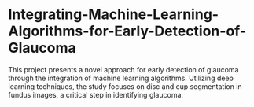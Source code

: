 # Integrating-Machine-Learning-Algorithms-for-Early-Detection-of-Glaucoma
This project presents a novel approach for early detection of glaucoma through the integration of  machine learning algorithms. Utilizing deep learning techniques, the study focuses on disc and cup  segmentation in fundus images, a critical step in identifying glaucoma.

